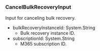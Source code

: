 ### CancelBulkRecoveryInput
Input for canceling bulk recovery.

- bulkRecoveryInstanceId: System.String
  - Bulk recovery instance ID.
- subscriptionId: System.String
  - M365 subscription ID.
